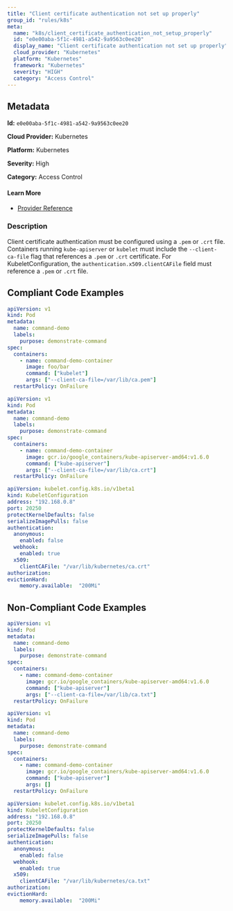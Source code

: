 ```yaml
---
title: "Client certificate authentication not set up properly"
group_id: "rules/k8s"
meta:
  name: "k8s/client_certificate_authentication_not_setup_properly"
  id: "e0e00aba-5f1c-4981-a542-9a9563c0ee20"
  display_name: "Client certificate authentication not set up properly"
  cloud_provider: "Kubernetes"
  platform: "Kubernetes"
  framework: "Kubernetes"
  severity: "HIGH"
  category: "Access Control"
---
```

## Metadata

**Id:** `e0e00aba-5f1c-4981-a542-9a9563c0ee20`

**Cloud Provider:** Kubernetes

**Platform:** Kubernetes

**Severity:** High

**Category:** Access Control

#### Learn More

 - [Provider Reference](https://kubernetes.io/docs/reference/command-line-tools-reference/kubelet/)

### Description

 Client certificate authentication must be configured using a `.pem` or `.crt` file. Containers running `kube-apiserver` or `kubelet` must include the `--client-ca-file` flag that references a `.pem` or `.crt` certificate. For KubeletConfiguration, the `authentication.x509.clientCAFile` field must reference a `.pem` or `.crt` file.


## Compliant Code Examples
```yaml
apiVersion: v1
kind: Pod
metadata:
  name: command-demo
  labels:
    purpose: demonstrate-command
spec:
  containers:
    - name: command-demo-container
      image: foo/bar
      command: ["kubelet"]
      args: ["--client-ca-file=/var/lib/ca.pem"]
  restartPolicy: OnFailure

```

```yaml
apiVersion: v1
kind: Pod
metadata:
  name: command-demo
  labels:
    purpose: demonstrate-command
spec:
  containers:
    - name: command-demo-container
      image: gcr.io/google_containers/kube-apiserver-amd64:v1.6.0
      command: ["kube-apiserver"]
      args: ["--client-ca-file=/var/lib/ca.crt"]
  restartPolicy: OnFailure

```

```yaml
apiVersion: kubelet.config.k8s.io/v1beta1
kind: KubeletConfiguration
address: "192.168.0.8"
port: 20250
protectKernelDefaults: false
serializeImagePulls: false
authentication:
  anonymous:
    enabled: false
  webhook:
    enabled: true
  x509:
    clientCAFile: "/var/lib/kubernetes/ca.crt"
authorization:
evictionHard:
    memory.available:  "200Mi"

```
## Non-Compliant Code Examples
```yaml
apiVersion: v1
kind: Pod
metadata:
  name: command-demo
  labels:
    purpose: demonstrate-command
spec:
  containers:
    - name: command-demo-container
      image: gcr.io/google_containers/kube-apiserver-amd64:v1.6.0
      command: ["kube-apiserver"]
      args: ["--client-ca-file=/var/lib/ca.txt"]
  restartPolicy: OnFailure

```

```yaml
apiVersion: v1
kind: Pod
metadata:
  name: command-demo
  labels:
    purpose: demonstrate-command
spec:
  containers:
    - name: command-demo-container
      image: gcr.io/google_containers/kube-apiserver-amd64:v1.6.0
      command: ["kube-apiserver"]
      args: []
  restartPolicy: OnFailure

```

```yaml
apiVersion: kubelet.config.k8s.io/v1beta1
kind: KubeletConfiguration
address: "192.168.0.8"
port: 20250
protectKernelDefaults: false
serializeImagePulls: false
authentication:
  anonymous:
    enabled: false
  webhook:
    enabled: true
  x509:
    clientCAFile: "/var/lib/kubernetes/ca.txt"
authorization:
evictionHard:
    memory.available:  "200Mi"

```